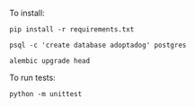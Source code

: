 To install:

`pip install -r requirements.txt`

`psql -c 'create database adoptadog' postgres`

`alembic upgrade head`

To run tests:

`python -m unittest`
